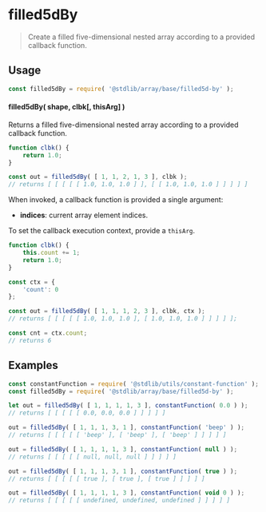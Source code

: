 <!--

@license Apache-2.0

Copyright (c) 2023 The Stdlib Authors.

Licensed under the Apache License, Version 2.0 (the "License");
you may not use this file except in compliance with the License.
You may obtain a copy of the License at

   http://www.apache.org/licenses/LICENSE-2.0

Unless required by applicable law or agreed to in writing, software
distributed under the License is distributed on an "AS IS" BASIS,
WITHOUT WARRANTIES OR CONDITIONS OF ANY KIND, either express or implied.
See the License for the specific language governing permissions and
limitations under the License.

-->

# filled5dBy

> Create a filled five-dimensional nested array according to a provided callback function.

<!-- Section to include introductory text. Make sure to keep an empty line after the intro `section` element and another before the `/section` close. -->

<section class="intro">

</section>

<!-- /.intro -->

<!-- Package usage documentation. -->

<section class="usage">

## Usage

```javascript
const filled5dBy = require( '@stdlib/array/base/filled5d-by' );
```

#### filled5dBy( shape, clbk\[, thisArg] )

Returns a filled five-dimensional nested array according to a provided callback function.

```javascript
function clbk() {
    return 1.0;
}

const out = filled5dBy( [ 1, 1, 2, 1, 3 ], clbk );
// returns [ [ [ [ [ 1.0, 1.0, 1.0 ] ], [ [ 1.0, 1.0, 1.0 ] ] ] ] ]
```

When invoked, a callback function is provided a single argument:

-   **indices**: current array element indices.

To set the callback execution context, provide a `thisArg`.

<!-- eslint-disable no-invalid-this -->

```javascript
function clbk() {
    this.count += 1;
    return 1.0;
}

const ctx = {
    'count': 0
};

const out = filled5dBy( [ 1, 1, 1, 2, 3 ], clbk, ctx );
// returns [ [ [ [ [ 1.0, 1.0, 1.0 ], [ 1.0, 1.0, 1.0 ] ] ] ] ];

const cnt = ctx.count;
// returns 6
```

</section>

<!-- /.usage -->

<!-- Package usage notes. Make sure to keep an empty line after the `section` element and another before the `/section` close. -->

<section class="notes">

</section>

<!-- /.notes -->

<!-- Package usage examples. -->

<section class="examples">

## Examples

<!-- eslint no-undef: "error" -->

```javascript
const constantFunction = require( '@stdlib/utils/constant-function' );
const filled5dBy = require( '@stdlib/array/base/filled5d-by' );

let out = filled5dBy( [ 1, 1, 1, 1, 3 ], constantFunction( 0.0 ) );
// returns [ [ [ [ [ 0.0, 0.0, 0.0 ] ] ] ] ]

out = filled5dBy( [ 1, 1, 1, 3, 1 ], constantFunction( 'beep' ) );
// returns [ [ [ [ [ 'beep' ], [ 'beep' ], [ 'beep' ] ] ] ] ]

out = filled5dBy( [ 1, 1, 1, 1, 3 ], constantFunction( null ) );
// returns [ [ [ [ [ null, null, null ] ] ] ] ]

out = filled5dBy( [ 1, 1, 1, 3, 1 ], constantFunction( true ) );
// returns [ [ [ [ [ true ], [ true ], [ true ] ] ] ] ]

out = filled5dBy( [ 1, 1, 1, 1, 3 ], constantFunction( void 0 ) );
// returns [ [ [ [ [ undefined, undefined, undefined ] ] ] ] ]
```

</section>

<!-- /.examples -->

<!-- Section to include cited references. If references are included, add a horizontal rule *before* the section. Make sure to keep an empty line after the `section` element and another before the `/section` close. -->

<section class="references">

</section>

<!-- /.references -->

<!-- Section for related `stdlib` packages. Do not manually edit this section, as it is automatically populated. -->

<section class="related">

</section>

<!-- /.related -->

<!-- Section for all links. Make sure to keep an empty line after the `section` element and another before the `/section` close. -->

<section class="links">

</section>

<!-- /.links -->
